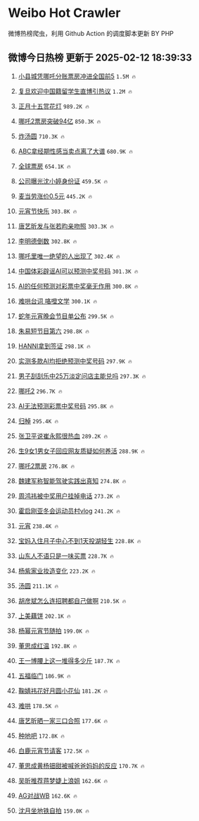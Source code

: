 # Weibo Hot Crawler 



微博热榜爬虫，利用 Github Action 的调度脚本更新 BY PHP 


## 微博今日热榜 更新于 2025-02-12 18:39:33 
1. [小县城凭哪吒分账票房冲进全国前5](https://s.weibo.com/weibo?q=%23%E5%B0%8F%E5%8E%BF%E5%9F%8E%E5%87%AD%E5%93%AA%E5%90%92%E5%88%86%E8%B4%A6%E7%A5%A8%E6%88%BF%E5%86%B2%E8%BF%9B%E5%85%A8%E5%9B%BD%E5%89%8D5%23&t=31&band_rank=1&Refer=top) `1.5M 🔥` 

1. [复旦欢迎中国籍留学生直博引热议](https://s.weibo.com/weibo?q=%23%E5%A4%8D%E6%97%A6%E6%AC%A2%E8%BF%8E%E4%B8%AD%E5%9B%BD%E7%B1%8D%E7%95%99%E5%AD%A6%E7%94%9F%E7%9B%B4%E5%8D%9A%E5%BC%95%E7%83%AD%E8%AE%AE%23&t=31&band_rank=2&Refer=top) `1.2M 🔥` 

1. [正月十五赏花灯](https://s.weibo.com/weibo?q=%23%E6%AD%A3%E6%9C%88%E5%8D%81%E4%BA%94%E8%B5%8F%E8%8A%B1%E7%81%AF%23&t=31&band_rank=3&Refer=top) `989.2K 🔥` 

1. [哪吒2票房突破94亿](https://s.weibo.com/weibo?q=%23%E5%93%AA%E5%90%922%E7%A5%A8%E6%88%BF%E7%AA%81%E7%A0%B494%E4%BA%BF%23&t=31&band_rank=4&Refer=top) `850.3K 🔥` 

1. [炸汤圆](https://s.weibo.com/weibo?q=%E7%82%B8%E6%B1%A4%E5%9C%86&t=31&band_rank=5&Refer=top) `710.3K 🔥` 

1. [ABC拿经期性感当卖点离了大谱](https://s.weibo.com/weibo?q=%23ABC%E6%8B%BF%E7%BB%8F%E6%9C%9F%E6%80%A7%E6%84%9F%E5%BD%93%E5%8D%96%E7%82%B9%E7%A6%BB%E4%BA%86%E5%A4%A7%E8%B0%B1%23&t=31&band_rank=6&Refer=top) `680.9K 🔥` 

1. [全球票房](https://s.weibo.com/weibo?q=%E5%85%A8%E7%90%83%E7%A5%A8%E6%88%BF&t=31&band_rank=7&Refer=top) `654.1K 🔥` 

1. [公司曝光沈小婷身份证](https://s.weibo.com/weibo?q=%23%E5%85%AC%E5%8F%B8%E6%9B%9D%E5%85%89%E6%B2%88%E5%B0%8F%E5%A9%B7%E8%BA%AB%E4%BB%BD%E8%AF%81%23&t=31&band_rank=8&Refer=top) `459.5K 🔥` 

1. [麦当劳涨价0.5元](https://s.weibo.com/weibo?q=%23%E9%BA%A6%E5%BD%93%E5%8A%B3%E6%B6%A8%E4%BB%B70.5%E5%85%83%23&t=31&band_rank=9&Refer=top) `445.2K 🔥` 

1. [元宵节快乐](https://s.weibo.com/weibo?q=%23%E5%85%83%E5%AE%B5%E8%8A%82%E5%BF%AB%E4%B9%90%23&t=31&band_rank=10&Refer=top) `303.8K 🔥` 

1. [唐艺昕发与张若昀亲吻照](https://s.weibo.com/weibo?q=%23%E5%94%90%E8%89%BA%E6%98%95%E5%8F%91%E4%B8%8E%E5%BC%A0%E8%8B%A5%E6%98%80%E4%BA%B2%E5%90%BB%E7%85%A7%23&t=31&band_rank=11&Refer=top) `303.3K 🔥` 

1. [李明德倒数](https://s.weibo.com/weibo?q=%23%E6%9D%8E%E6%98%8E%E5%BE%B7%E5%80%92%E6%95%B0%23&t=31&band_rank=12&Refer=top) `302.8K 🔥` 

1. [哪吒里唯一绝望的人出现了](https://s.weibo.com/weibo?q=%E5%93%AA%E5%90%92%E9%87%8C%E5%94%AF%E4%B8%80%E7%BB%9D%E6%9C%9B%E7%9A%84%E4%BA%BA%E5%87%BA%E7%8E%B0%E4%BA%86&t=31&band_rank=13&Refer=top) `302.4K 🔥` 

1. [中国体彩辟谣AI可以预测中奖号码](https://s.weibo.com/weibo?q=%23%E4%B8%AD%E5%9B%BD%E4%BD%93%E5%BD%A9%E8%BE%9F%E8%B0%A3AI%E5%8F%AF%E4%BB%A5%E9%A2%84%E6%B5%8B%E4%B8%AD%E5%A5%96%E5%8F%B7%E7%A0%81%23&t=31&band_rank=14&Refer=top) `301.3K 🔥` 

1. [AI的任何预测对彩票中奖毫无作用](https://s.weibo.com/weibo?q=AI%E7%9A%84%E4%BB%BB%E4%BD%95%E9%A2%84%E6%B5%8B%E5%AF%B9%E5%BD%A9%E7%A5%A8%E4%B8%AD%E5%A5%96%E6%AF%AB%E6%97%A0%E4%BD%9C%E7%94%A8&t=31&band_rank=15&Refer=top) `300.8K 🔥` 

1. [难哄台词 咯噔文学](https://s.weibo.com/weibo?q=%E9%9A%BE%E5%93%84%E5%8F%B0%E8%AF%8D%20%E5%92%AF%E5%99%94%E6%96%87%E5%AD%A6&t=31&band_rank=16&Refer=top) `300.1K 🔥` 

1. [蛇年元宵晚会节目单公布](https://s.weibo.com/weibo?q=%23%E8%9B%87%E5%B9%B4%E5%85%83%E5%AE%B5%E6%99%9A%E4%BC%9A%E8%8A%82%E7%9B%AE%E5%8D%95%E5%85%AC%E5%B8%83%23&t=31&band_rank=17&Refer=top) `299.5K 🔥` 

1. [朱易短节目第六](https://s.weibo.com/weibo?q=%23%E6%9C%B1%E6%98%93%E7%9F%AD%E8%8A%82%E7%9B%AE%E7%AC%AC%E5%85%AD%23&t=31&band_rank=18&Refer=top) `298.8K 🔥` 

1. [HANNI拿到签证](https://s.weibo.com/weibo?q=%23HANNI%E6%8B%BF%E5%88%B0%E7%AD%BE%E8%AF%81%23&t=31&band_rank=19&Refer=top) `298.1K 🔥` 

1. [实测多款AI均拒绝预测中奖号码](https://s.weibo.com/weibo?q=%E5%AE%9E%E6%B5%8B%E5%A4%9A%E6%AC%BEAI%E5%9D%87%E6%8B%92%E7%BB%9D%E9%A2%84%E6%B5%8B%E4%B8%AD%E5%A5%96%E5%8F%B7%E7%A0%81&t=31&band_rank=20&Refer=top) `297.9K 🔥` 

1. [男子刮刮乐中25万淡定问店主能兑吗](https://s.weibo.com/weibo?q=%23%E7%94%B7%E5%AD%90%E5%88%AE%E5%88%AE%E4%B9%90%E4%B8%AD25%E4%B8%87%E6%B7%A1%E5%AE%9A%E9%97%AE%E5%BA%97%E4%B8%BB%E8%83%BD%E5%85%91%E5%90%97%23&t=31&band_rank=21&Refer=top) `297.3K 🔥` 

1. [哪吒2](https://s.weibo.com/weibo?q=%E5%93%AA%E5%90%922&t=31&band_rank=22&Refer=top) `296.7K 🔥` 

1. [AI无法预测彩票中奖号码](https://s.weibo.com/weibo?q=%23AI%E6%97%A0%E6%B3%95%E9%A2%84%E6%B5%8B%E5%BD%A9%E7%A5%A8%E4%B8%AD%E5%A5%96%E5%8F%B7%E7%A0%81%23&t=31&band_rank=23&Refer=top) `295.8K 🔥` 

1. [归棹](https://s.weibo.com/weibo?q=%E5%BD%92%E6%A3%B9&t=31&band_rank=24&Refer=top) `295.4K 🔥` 

1. [张卫平说崔永熙很热血](https://s.weibo.com/weibo?q=%E5%BC%A0%E5%8D%AB%E5%B9%B3%E8%AF%B4%E5%B4%94%E6%B0%B8%E7%86%99%E5%BE%88%E7%83%AD%E8%A1%80&t=31&band_rank=25&Refer=top) `289.2K 🔥` 

1. [生9女1男女子回应网友质疑如何养活](https://s.weibo.com/weibo?q=%23%E7%94%9F9%E5%A5%B31%E7%94%B7%E5%A5%B3%E5%AD%90%E5%9B%9E%E5%BA%94%E7%BD%91%E5%8F%8B%E8%B4%A8%E7%96%91%E5%A6%82%E4%BD%95%E5%85%BB%E6%B4%BB%23&t=31&band_rank=26&Refer=top) `288.9K 🔥` 

1. [哪吒2票房](https://s.weibo.com/weibo?q=%E5%93%AA%E5%90%922%E7%A5%A8%E6%88%BF&t=31&band_rank=27&Refer=top) `276.8K 🔥` 

1. [魏建军称智能驾驶实践出真知](https://s.weibo.com/weibo?q=%23%E9%AD%8F%E5%BB%BA%E5%86%9B%E7%A7%B0%E6%99%BA%E8%83%BD%E9%A9%BE%E9%A9%B6%E5%AE%9E%E8%B7%B5%E5%87%BA%E7%9C%9F%E7%9F%A5%23&t=31&band_rank=28&Refer=top) `274.8K 🔥` 

1. [周鸿祎被中奖用户挂掉电话](https://s.weibo.com/weibo?q=%23%E5%91%A8%E9%B8%BF%E7%A5%8E%E8%A2%AB%E4%B8%AD%E5%A5%96%E7%94%A8%E6%88%B7%E6%8C%82%E6%8E%89%E7%94%B5%E8%AF%9D%23&t=31&band_rank=29&Refer=top) `273.2K 🔥` 

1. [霍启刚亚冬会运动员村vlog](https://s.weibo.com/weibo?q=%23%E9%9C%8D%E5%90%AF%E5%88%9A%E4%BA%9A%E5%86%AC%E4%BC%9A%E8%BF%90%E5%8A%A8%E5%91%98%E6%9D%91vlog%23&t=31&band_rank=30&Refer=top) `241.2K 🔥` 

1. [元宵](https://s.weibo.com/weibo?q=%E5%85%83%E5%AE%B5&t=31&band_rank=31&Refer=top) `238.4K 🔥` 

1. [宝妈入住月子中心不到1天投湖轻生](https://s.weibo.com/weibo?q=%23%E5%AE%9D%E5%A6%88%E5%85%A5%E4%BD%8F%E6%9C%88%E5%AD%90%E4%B8%AD%E5%BF%83%E4%B8%8D%E5%88%B01%E5%A4%A9%E6%8A%95%E6%B9%96%E8%BD%BB%E7%94%9F%23&t=31&band_rank=32&Refer=top) `228.8K 🔥` 

1. [山东人不语只是一味买票](https://s.weibo.com/weibo?q=%23%E5%B1%B1%E4%B8%9C%E4%BA%BA%E4%B8%8D%E8%AF%AD%E5%8F%AA%E6%98%AF%E4%B8%80%E5%91%B3%E4%B9%B0%E7%A5%A8%23&t=31&band_rank=33&Refer=top) `228.7K 🔥` 

1. [杨紫家业妆造变化](https://s.weibo.com/weibo?q=%23%E6%9D%A8%E7%B4%AB%E5%AE%B6%E4%B8%9A%E5%A6%86%E9%80%A0%E5%8F%98%E5%8C%96%23&t=31&band_rank=34&Refer=top) `223.2K 🔥` 

1. [汤圆](https://s.weibo.com/weibo?q=%23%E6%B1%A4%E5%9C%86%23&t=31&band_rank=35&Refer=top) `211.1K 🔥` 

1. [胡彦斌怎么连招聘都自己做啊](https://s.weibo.com/weibo?q=%E8%83%A1%E5%BD%A6%E6%96%8C%E6%80%8E%E4%B9%88%E8%BF%9E%E6%8B%9B%E8%81%98%E9%83%BD%E8%87%AA%E5%B7%B1%E5%81%9A%E5%95%8A&t=31&band_rank=36&Refer=top) `210.5K 🔥` 

1. [上美藕饼](https://s.weibo.com/weibo?q=%23%E4%B8%8A%E7%BE%8E%E8%97%95%E9%A5%BC%23&t=31&band_rank=37&Refer=top) `202.1K 🔥` 

1. [杨幂元宵节随拍](https://s.weibo.com/weibo?q=%23%E6%9D%A8%E5%B9%82%E5%85%83%E5%AE%B5%E8%8A%82%E9%9A%8F%E6%8B%8D%23&t=31&band_rank=38&Refer=top) `199.0K 🔥` 

1. [董思成红温](https://s.weibo.com/weibo?q=%23%E8%91%A3%E6%80%9D%E6%88%90%E7%BA%A2%E6%B8%A9%23&t=31&band_rank=39&Refer=top) `192.8K 🔥` 

1. [王一博腰上这一堆得多少斤](https://s.weibo.com/weibo?q=%23%E7%8E%8B%E4%B8%80%E5%8D%9A%E8%85%B0%E4%B8%8A%E8%BF%99%E4%B8%80%E5%A0%86%E5%BE%97%E5%A4%9A%E5%B0%91%E6%96%A4%23&t=31&band_rank=40&Refer=top) `187.7K 🔥` 

1. [五福临门](https://s.weibo.com/weibo?q=%E4%BA%94%E7%A6%8F%E4%B8%B4%E9%97%A8&t=31&band_rank=41&Refer=top) `186.9K 🔥` 

1. [鞠婧祎花好月圆小花仙](https://s.weibo.com/weibo?q=%23%E9%9E%A0%E5%A9%A7%E7%A5%8E%E8%8A%B1%E5%A5%BD%E6%9C%88%E5%9C%86%E5%B0%8F%E8%8A%B1%E4%BB%99%23&t=31&band_rank=42&Refer=top) `181.2K 🔥` 

1. [难哄](https://s.weibo.com/weibo?q=%E9%9A%BE%E5%93%84&t=31&band_rank=43&Refer=top) `178.5K 🔥` 

1. [唐艺昕晒一家三口合照](https://s.weibo.com/weibo?q=%23%E5%94%90%E8%89%BA%E6%98%95%E6%99%92%E4%B8%80%E5%AE%B6%E4%B8%89%E5%8F%A3%E5%90%88%E7%85%A7%23&t=31&band_rank=44&Refer=top) `177.6K 🔥` 

1. [种地吧](https://s.weibo.com/weibo?q=%E7%A7%8D%E5%9C%B0%E5%90%A7&t=31&band_rank=45&Refer=top) `172.8K 🔥` 

1. [白鹿元宵节请客](https://s.weibo.com/weibo?q=%23%E7%99%BD%E9%B9%BF%E5%85%83%E5%AE%B5%E8%8A%82%E8%AF%B7%E5%AE%A2%23&t=31&band_rank=46&Refer=top) `172.5K 🔥` 

1. [董思成黄杨钿甜被喊爸爸妈妈的反应](https://s.weibo.com/weibo?q=%E8%91%A3%E6%80%9D%E6%88%90%E9%BB%84%E6%9D%A8%E9%92%BF%E7%94%9C%E8%A2%AB%E5%96%8A%E7%88%B8%E7%88%B8%E5%A6%88%E5%A6%88%E7%9A%84%E5%8F%8D%E5%BA%94&t=31&band_rank=47&Refer=top) `170.7K 🔥` 

1. [吴昕推荐蒋梦婕上浪姐](https://s.weibo.com/weibo?q=%E5%90%B4%E6%98%95%E6%8E%A8%E8%8D%90%E8%92%8B%E6%A2%A6%E5%A9%95%E4%B8%8A%E6%B5%AA%E5%A7%90&t=31&band_rank=48&Refer=top) `162.6K 🔥` 

1. [AG对战WB](https://s.weibo.com/weibo?q=AG%E5%AF%B9%E6%88%98WB&t=31&band_rank=49&Refer=top) `162.6K 🔥` 

1. [沈月坐地铁自拍](https://s.weibo.com/weibo?q=%23%E6%B2%88%E6%9C%88%E5%9D%90%E5%9C%B0%E9%93%81%E8%87%AA%E6%8B%8D%23&t=31&band_rank=50&Refer=top) `159.0K 🔥` 

